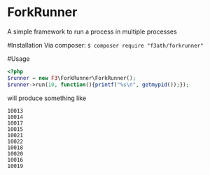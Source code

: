 ForkRunner
==========

A simple framework to run a process in multiple processes

#Installation
Via composer:
`$ composer require "f3ath/forkrunner"`

#Usage
```php
<?php
$runner = new F3\ForkRunner\ForkRunner();
$runner->run(10, function(){printf("%s\n", getmypid());});
```
will produce something like
```
10013
10014
10017
10015
10021
10022
10018
10020
10016
10019
```
